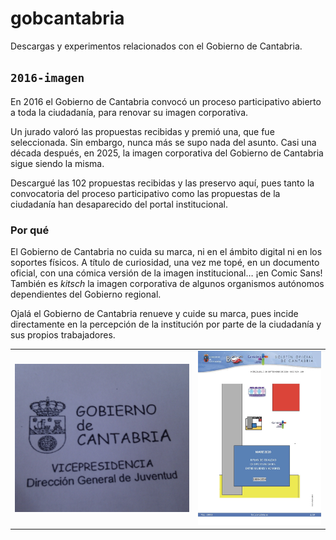 # gobcantabria

Descargas y experimentos relacionados con el Gobierno de Cantabria.

## `2016-imagen`

En 2016 el Gobierno de Cantabria convocó un proceso participativo abierto a toda la ciudadanía, para renovar su imagen corporativa.

Un jurado valoró las propuestas recibidas y premió una, que fue seleccionada. Sin embargo, nunca más se supo nada del asunto. Casi una década después, en 2025, la imagen corporativa del Gobierno de Cantabria sigue siendo la misma.

Descargué las 102 propuestas recibidas y las preservo aquí, pues tanto la convocatoria del proceso participativo como las propuestas de la ciudadanía han desaparecido del portal institucional.

### Por qué

El Gobierno de Cantabria no cuida su marca, ni en el ámbito digital ni en los soportes físicos. A título de curiosidad, una vez me topé, en un documento oficial, con una cómica versión de la imagen institucional… ¡en Comic Sans! También es _kitsch_ la imagen corporativa de algunos organismos autónomos dependientes del Gobierno regional.

Ojalá el Gobierno de Cantabria renueve y cuide su marca, pues incide directamente en la percepción de la institución por parte de la ciudadanía y sus propios trabajadores.

|                                     |                               |
| ----------------------------------- | ----------------------------- |
| ![](/imagen/assets/comic-sans.jpeg) | ![](/imagen/assets/mare.jpeg) |

